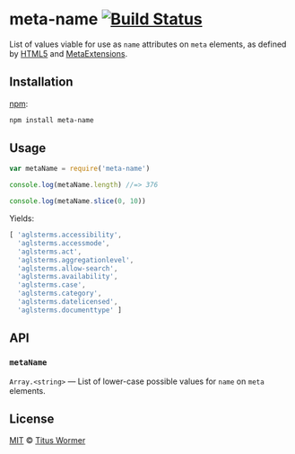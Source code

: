 # meta-name [![Build Status][build-badge]][build-page]

List of values viable for use as `name` attributes on `meta`
elements, as defined by [HTML5][spec] and [MetaExtensions][extensions].

## Installation

[npm][]:

```bash
npm install meta-name
```

## Usage

```javascript
var metaName = require('meta-name')

console.log(metaName.length) //=> 376

console.log(metaName.slice(0, 10))
```

Yields:

```js
[ 'aglsterms.accessibility',
  'aglsterms.accessmode',
  'aglsterms.act',
  'aglsterms.aggregationlevel',
  'aglsterms.allow-search',
  'aglsterms.availability',
  'aglsterms.case',
  'aglsterms.category',
  'aglsterms.datelicensed',
  'aglsterms.documenttype' ]
```

## API

### `metaName`

`Array.<string>` — List of lower-case possible values for `name`
on `meta` elements.

## License

[MIT][license] © [Titus Wormer][author]

<!-- Definition -->

[build-badge]: https://img.shields.io/travis/wooorm/meta-name.svg

[build-page]: https://travis-ci.org/wooorm/meta-name

[npm]: https://docs.npmjs.com/cli/install

[license]: license

[author]: https://wooorm.com

[spec]: https://html.spec.whatwg.org/multipage/semantics.html#standard-metadata-names

[extensions]: https://wiki.whatwg.org/wiki/MetaExtensions
